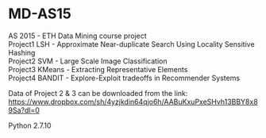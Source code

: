 # MD-AS15
AS 2015 - ETH Data Mining course project <br />
Project1 LSH - Approximate Near-duplicate Search Using Locality Sensitive Hashing <br />
Project2 SVM - Large Scale Image Classification <br />
Project3 KMeans - Extracting Representative Elements <br />
Project4 BANDIT - Explore-Exploit tradeoffs in Recommender Systems <br />

Data of Project 2 & 3 can be downloaded from the link: <br />
https://www.dropbox.com/sh/4yzjkdin64qjo6h/AABuKxuPxeSHvh13BBY8x89Sa?dl=0 <br/>

Python 2.7.10
